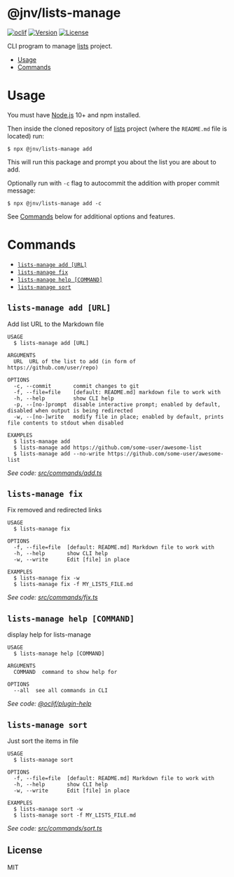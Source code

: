 <!-- prettier-ignore -->
@jnv/lists-manage
===============

<!-- prettier-ignore-end -->

[![oclif](https://img.shields.io/badge/cli-oclif-brightgreen.svg)](https://oclif.io)
[![Version](https://img.shields.io/npm/v/@jnv/lists-manage)](https://npmjs.org/package/@jnv/lists-manage)
[![License](https://img.shields.io/github/license/jnv/lists-manage)](LICENSE)

CLI program to manage [lists] project.

<!-- prettier-ignore -->

<!-- toc -->
* [Usage](#usage)
* [Commands](#commands)
<!-- tocstop -->

<!-- prettier-ignore-end -->

# Usage

You must have [Node.js](https://nodejs.org/) 10+ and npm installed.

Then inside the cloned repository of [lists] project (where the `README.md` file is located) run:

```sh-session
$ npx @jnv/lists-manage add
```

This will run this package and prompt you about the list you are about to add.

Optionally run with `-c` flag to autocommit the addition with proper commit message:

```sh-session
$ npx @jnv/lists-manage add -c
```

See [Commands](#commands) below for additional options and features.

# Commands

<!-- prettier-ignore -->
<!-- commands -->
* [`lists-manage add [URL]`](#lists-manage-add-url)
* [`lists-manage fix`](#lists-manage-fix)
* [`lists-manage help [COMMAND]`](#lists-manage-help-command)
* [`lists-manage sort`](#lists-manage-sort)

## `lists-manage add [URL]`

Add list URL to the Markdown file

```
USAGE
  $ lists-manage add [URL]

ARGUMENTS
  URL  URL of the list to add (in form of https://github.com/user/repo)

OPTIONS
  -c, --commit       commit changes to git
  -f, --file=file    [default: README.md] markdown file to work with
  -h, --help         show CLI help
  -p, --[no-]prompt  disable interactive prompt; enabled by default, disabled when output is being redirected
  -w, --[no-]write   modify file in place; enabled by default, prints file contents to stdout when disabled

EXAMPLES
  $ lists-manage add
  $ lists-manage add https://github.com/some-user/awesome-list
  $ lists-manage add --no-write https://github.com/some-user/awesome-list
```

_See code: [src/commands/add.ts](https://github.com/jnv/lists-manage/blob/v0.4.1/src/commands/add.ts)_

## `lists-manage fix`

Fix removed and redirected links

```
USAGE
  $ lists-manage fix

OPTIONS
  -f, --file=file  [default: README.md] Markdown file to work with
  -h, --help       show CLI help
  -w, --write      Edit [file] in place

EXAMPLES
  $ lists-manage fix -w
  $ lists-manage fix -f MY_LISTS_FILE.md
```

_See code: [src/commands/fix.ts](https://github.com/jnv/lists-manage/blob/v0.4.1/src/commands/fix.ts)_

## `lists-manage help [COMMAND]`

display help for lists-manage

```
USAGE
  $ lists-manage help [COMMAND]

ARGUMENTS
  COMMAND  command to show help for

OPTIONS
  --all  see all commands in CLI
```

_See code: [@oclif/plugin-help](https://github.com/oclif/plugin-help/blob/v3.1.0/src/commands/help.ts)_

## `lists-manage sort`

Just sort the items in file

```
USAGE
  $ lists-manage sort

OPTIONS
  -f, --file=file  [default: README.md] Markdown file to work with
  -h, --help       show CLI help
  -w, --write      Edit [file] in place

EXAMPLES
  $ lists-manage sort -w
  $ lists-manage sort -f MY_LISTS_FILE.md
```

_See code: [src/commands/sort.ts](https://github.com/jnv/lists-manage/blob/v0.4.1/src/commands/sort.ts)_
<!-- commandsstop -->
<!-- prettier-ignore-end -->

## License

MIT

[lists]: https://github.com/jnv/lists
